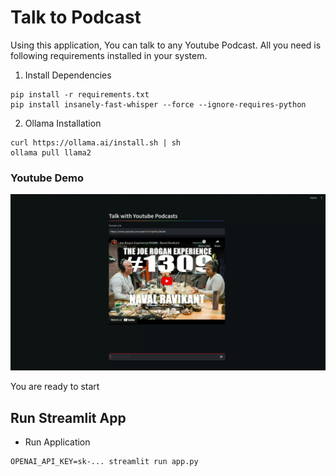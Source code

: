 # Talk to Podcast

Using this application, You can talk to any Youtube Podcast. All you need is following requirements installed in your system.

1. Install Dependencies
```
pip install -r requirements.txt
pip install insanely-fast-whisper --force --ignore-requires-python
```
2. Ollama Installation
```
curl https://ollama.ai/install.sh | sh
ollama pull llama2
```

### Youtube Demo
[<img src="https://github.com/lancedb/vectordb-recipes/blob/main/assets/talk-with-podcast.png">](https://youtu.be/AGpl1h5K5v4)

You are ready to start

## Run Streamlit App

- Run Application
```
OPENAI_API_KEY=sk-... streamlit run app.py
```
